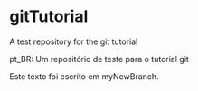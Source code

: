 gitTutorial
===========

A test repository for the git tutorial

pt_BR: Um repositório de teste para o tutorial git

Este texto foi escrito em myNewBranch.